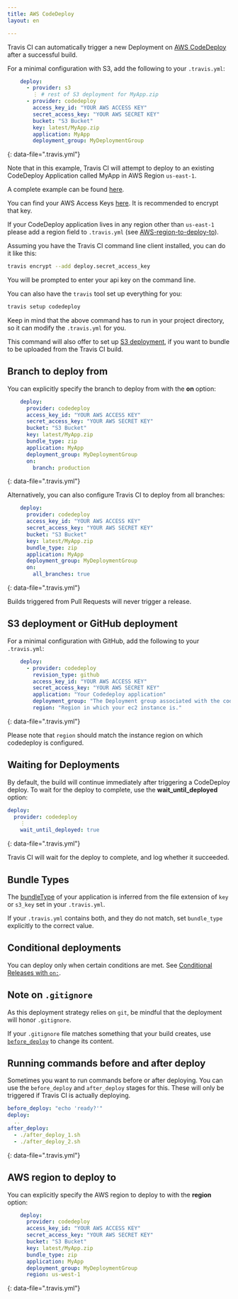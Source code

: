 ```yaml
---
title: AWS CodeDeploy
layout: en

---
```


Travis CI can automatically trigger a new Deployment on [AWS CodeDeploy](http://aws.amazon.com/documentation/codedeploy/) after a successful build.



For a minimal configuration with S3, add the following to your `.travis.yml`:

```yaml
    deploy:
      - provider: s3
        ⋮ # rest of S3 deployment for MyApp.zip
      - provider: codedeploy
        access_key_id: "YOUR AWS ACCESS KEY"
        secret_access_key: "YOUR AWS SECRET KEY"
        bucket: "S3 Bucket"
        key: latest/MyApp.zip
        application: MyApp
        deployment_group: MyDeploymentGroup
```
{: data-file=".travis.yml"}

Note that in this example, Travis CI will attempt to deploy to an existing CodeDeploy Application called MyApp in AWS Region `us-east-1`.  

A complete example can be found [here](https://github.com/travis-ci/cat-party/blob/master/.travis.yml).

You can find your AWS Access Keys [here](https://console.aws.amazon.com/iam/home?#security_credential). It is recommended to encrypt that key.

If your CodeDeploy application lives in any region other than `us-east-1` please add a region field to `.travis.yml` (see [AWS-region-to-deploy-to](/user/deployment/codedeploy#aws-region-to-deploy-to)).

Assuming you have the Travis CI command line client installed, you can do it like this:

```bash
travis encrypt --add deploy.secret_access_key
```

You will be prompted to enter your api key on the command line.

You can also have the `travis` tool set up everything for you:

```bash
travis setup codedeploy
```

Keep in mind that the above command has to run in your project directory, so it can modify the `.travis.yml` for you.

This command will also offer to set up [S3 deployment](/user/deployment/s3/), if you want to bundle to be uploaded from the Travis CI build.

## Branch to deploy from

You can explicitly specify the branch to deploy from with the **on** option:

```yaml
    deploy:
      provider: codedeploy
      access_key_id: "YOUR AWS ACCESS KEY"
      secret_access_key: "YOUR AWS SECRET KEY"
      bucket: "S3 Bucket"
      key: latest/MyApp.zip
      bundle_type: zip
      application: MyApp
      deployment_group: MyDeploymentGroup
      on:
        branch: production
```
{: data-file=".travis.yml"}

Alternatively, you can also configure Travis CI to deploy from all branches:

```yaml
    deploy:
      provider: codedeploy
      access_key_id: "YOUR AWS ACCESS KEY"
      secret_access_key: "YOUR AWS SECRET KEY"
      bucket: "S3 Bucket"
      key: latest/MyApp.zip
      bundle_type: zip
      application: MyApp
      deployment_group: MyDeploymentGroup
      on:
        all_branches: true
```
{: data-file=".travis.yml"}

Builds triggered from Pull Requests will never trigger a release.

## S3 deployment or GitHub deployment

For a minimal configuration with GitHub, add the following to your `.travis.yml`:

```yaml
    deploy:
      - provider: codedeploy
        revision_type: github
        access_key_id: "YOUR AWS ACCESS KEY"
        secret_access_key: "YOUR AWS SECRET KEY"
        application: "Your Codedeploy application"
        deployment_group: "The Deployment group associated with the codedeploy application"
        region: "Region in which your ec2 instance is."
```
{: data-file=".travis.yml"}

Please note that `region` should match the instance region on which codedeploy is configured.

## Waiting for Deployments

By default, the build will continue immediately after triggering a CodeDeploy deploy. To wait for the deploy to complete, use the **wait_until_deployed** option:

```yaml
deploy:
  provider: codedeploy
    ⋮
    wait_until_deployed: true
```
{: data-file=".travis.yml"}

Travis CI will wait for the deploy to complete, and log whether it succeeded.

## Bundle Types

The [bundleType](http://docs.aws.amazon.com/codedeploy/latest/APIReference/API_S3Location.html#CodeDeploy-Type-S3Location-bundleType) of your application is inferred from the file extension of `key` or `s3_key` set in your `.travis.yml`.

If your `.travis.yml` contains both, and they do not match, set `bundle_type` explicitly to the correct value.


## Conditional deployments

You can deploy only when certain conditions are met.
See [Conditional Releases with `on:`](/user/deployment#conditional-releases-with-on).

## Note on `.gitignore`

As this deployment strategy relies on `git`, be mindful that the deployment will
honor `.gitignore`.

If your `.gitignore` file matches something that your build creates, use
[`before_deploy`](#running-commands-before-and-after-deploy) to change
its content.

## Running commands before and after deploy

Sometimes you want to run commands before or after deploying. You can use the `before_deploy` and `after_deploy` stages for this. These will only be triggered if Travis CI is actually deploying.

```yaml
before_deploy: "echo 'ready?'"
deploy:
  ..
after_deploy:
  - ./after_deploy_1.sh
  - ./after_deploy_2.sh
```
{: data-file=".travis.yml"}

## AWS region to deploy to

You can explicitly specify the AWS region to deploy to with the **region** option:

```yaml
    deploy:
      provider: codedeploy
      access_key_id: "YOUR AWS ACCESS KEY"
      secret_access_key: "YOUR AWS SECRET KEY"
      bucket: "S3 Bucket"
      key: latest/MyApp.zip
      bundle_type: zip
      application: MyApp
      deployment_group: MyDeploymentGroup
      region: us-west-1
```
{: data-file=".travis.yml"}
